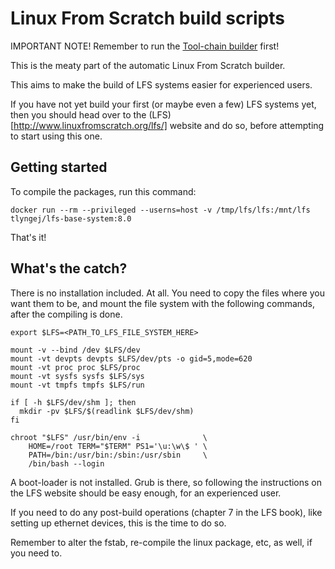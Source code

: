 # Linux From Scratch build scripts

IMPORTANT NOTE!
Remember to run the [Tool-chain builder](https://github.com/TLyngeJ/lfs-toolchain-builder)
first!

This is the meaty part of the automatic Linux From Scratch builder.

This aims to make the build of LFS systems easier for experienced users.

If you have not yet build your first (or maybe even a few) LFS systems yet, then
you should head over to the (LFS)[http://www.linuxfromscratch.org/lfs/] website
and do so, before attempting to start using this one.

## Getting started
To compile the packages, run this command:
```
docker run --rm --privileged --userns=host -v /tmp/lfs/lfs:/mnt/lfs tlyngej/lfs-base-system:8.0
```

That's it!

## What's the catch?
There is no installation included. At all. You need to copy the files where
you want them to be, and mount the file system with the following commands,
after the compiling is done.
```
export $LFS=<PATH_TO_LFS_FILE_SYSTEM_HERE>

mount -v --bind /dev $LFS/dev
mount -vt devpts devpts $LFS/dev/pts -o gid=5,mode=620
mount -vt proc proc $LFS/proc
mount -vt sysfs sysfs $LFS/sys
mount -vt tmpfs tmpfs $LFS/run

if [ -h $LFS/dev/shm ]; then
  mkdir -pv $LFS/$(readlink $LFS/dev/shm)
fi

chroot "$LFS" /usr/bin/env -i              \
    HOME=/root TERM="$TERM" PS1='\u:\w\$ ' \
    PATH=/bin:/usr/bin:/sbin:/usr/sbin     \
    /bin/bash --login
```

A boot-loader is not installed. Grub is there, so following the instructions
on the LFS website should be easy enough, for an experienced user.

If you need to do any post-build operations (chapter 7 in the LFS book), like
setting up ethernet devices, this is the time to do so.

Remember to alter the fstab, re-compile the linux package, etc, as well, if you
need to.

